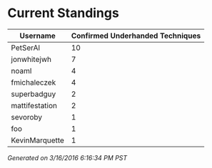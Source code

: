 # Current Standings
| Username       | Confirmed Underhanded Techniques |
|----------------|----------------------------------|
| PetSerAl       | 10                               |
| jonwhitejwh    | 7                                |
| noaml          | 4                                |
| fmichaleczek   | 4                                |
| superbadguy    | 2                                |
| mattifestation | 2                                |
| sevoroby       | 1                                |
| foo            | 1                                |
| KevinMarquette | 1                                |


*Generated on 3/16/2016 6:16:34 PM PST*
